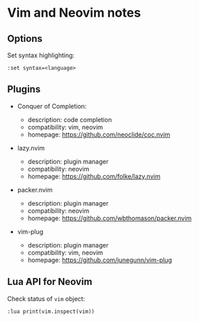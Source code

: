# Vim and Neovim notes

## Options

Set syntax highlighting:

```vim
:set syntax=<language>
```

## Plugins

- Conquer of Completion:
  - description: code completion
  - compatibility: vim, neovim
  - homepage: https://github.com/neoclide/coc.nvim

- lazy.nvim
  - description: plugin manager
  - compatibility: neovim
  - homepage: https://github.com/folke/lazy.nvim

- packer.nvim
  - description: plugin manager
  - compatibility: neovim
  - homepage: https://github.com/wbthomason/packer.nvim

- vim-plug
  - description: plugin manager
  - compatibility: vim, neovim
  - homepage: https://github.com/junegunn/vim-plug

## Lua API for Neovim

Check status of `vim` object:

```vim
:lua print(vim.inspect(vim))
```
